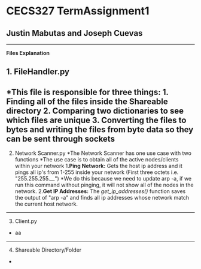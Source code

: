 # CECS327 TermAssignment1
## Justin Mabutas and Joseph Cuevas
---
**Files Explanation**
## 1. FileHandler.py
  *This file is responsible for three things: 
      1. Finding all of the files inside the Shareable directory
      2. Comparing two dictionaries to see which files are unique
      3. Converting the files to bytes and writing the files from byte data so they can be sent through sockets
---
2. Network Scanner.py
  *The Network Scanner has one use case with two functions
      *The use case is to obtain all of the active nodes/clients within your network
          1.**Ping Network:** Gets the host ip address and it pings all ip's from 1-255 inside your network (First three octets i.e. "255.255.255.__")
            *We do this because we need to update arp -a, if we run this command without pinging, it will not show all of the nodes in the network.
          2.**Get IP Addresses:** The *get_ip_addresses()* function saves the output of "arp -a" and finds all ip addresses whose network match the current host network.
---
3. Client.py
  *  aa
---
4. Shareable Directory/Folder
  *
